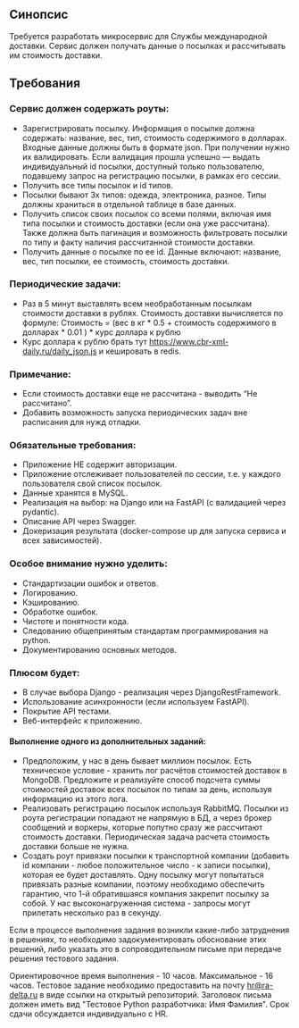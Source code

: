 ## Синопсис
Требуется разработать микросервис для Службы международной доставки. Сервис должен получать данные о посылках и рассчитывать им стоимость доставки.

## Требования

### Сервис должен содержать роуты:
- Зарегистрировать посылку. Информация о посылке должна содержать: название, вес, тип, стоимость содержимого в долларах.  Входные данные должны быть в формате json. При получении нужно их валидировать. Если валидация прошла успешно — выдать индивидуальный id посылки, доступный только пользователю, подавшему запрос на регистрацию посылки, в рамках его сессии.
- Получить все типы посылок и id типов.
- Посылки бывают 3х типов: одежда, электроника, разное. Типы должны храниться в отдельной таблице в базе данных.
- Получить список своих посылок со всеми полями, включая имя типа посылки и стоимость доставки (если она уже рассчитана). Также должна быть пагинация и возможность фильтровать посылки по типу и факту наличия рассчитанной стоимости доставки.
- Получить данные о посылке по ее id. Данные включают: название, вес, тип посылки, ее стоимость, стоимость доставки.

### Периодические задачи:
- Раз в 5 минут выставлять всем необработанным посылкам стоимости  доставки в рублях.
Стоимость доставки вычисляется по формуле:
     Стоимость = (вес в кг * 0.5 + стоимость содержимого в долларах * 0.01 ) * курс доллара к рублю
- Курс доллара к рублю брать тут https://www.cbr-xml-daily.ru/daily_json.js и кешировать в redis.

### Примечание:
- Если стоимость доставки еще не рассчитана - выводить “Не рассчитано”.
- Добавить возможность запуска периодических задач вне расписания для нужд отладки.

### Обязательные требования:
- Приложение НЕ содержит авторизации.
- Приложение отслеживает пользователей по сессии, т.е. у каждого пользователя свой список посылок.
- Данные хранятся в MySQL.
- Реализация на выбор: на Django или на FastAPI (с валидацией через pydantic).
- Описание API через Swagger.
- Докеризация результата (docker-compose up для запуска сервиса и всех зависимостей).

### Особое внимание нужно уделить:
- Стандартизации ошибок и ответов.
- Логированию.
- Кэшированию.
- Обработке ошибок.
- Чистоте и понятности кода.
- Следованию общепринятым стандартам программирования на python.
- Документированию основных методов.

### Плюсом будет:
- В случае выбора Django - реализация через DjangoRestFramework.
- Использование асинхронности (если используем FastAPI).
- Покрытие API тестами.
- Веб-интерфейс к приложению.

#### Выполнение одного из дополнительных заданий:
- Предположим, у нас в день бывает миллион посылок. Есть техническое условие - хранить лог расчётов стоимостей доставок в MongoDB. Предложите и реализуйте способ подсчета суммы стоимостей доставок всех посылок по типам за день, используя информацию из этого лога.
- Реализовать регистрацию посылок используя RabbitMQ. Посылки из роута регистрации попадают не напрямую в БД, а через брокер сообщений и воркеры, которые попутно сразу же рассчитают стоимость доставки. Периодическая задача расчета стоимость доставки больше не нужна.
- Создать роут привязки посылки к транспортной компании (добавить id компании - любое положительное число - к записи посылки), которая ее будет доставлять. Одну посылку могут попытаться привязать разные компании, поэтому необходимо обеспечить гарантию, что 1-й обратившаяся компания закрепит посылку за собой. У нас высоконагруженная система - запросы могут прилетать несколько раз в секунду.


Если в процессе выполнения задания возникли какие-либо затруднения в решениях, то необходимо задокументировать обоснование этих решений, либо указать это в сопроводительном письме при передаче решения тестового задания.

Ориентировочное время выполнения - 10 часов. Максимальное - 16 часов. Тестовое задание необходимо предоставить на почту hr@ra-delta.ru в виде ссылки на открытый репозиторий. Заголовок письма должен иметь вид "Тестовое Python разработчика: Имя Фамилия". Срок сдачи обсуждается индивидуально с HR.
